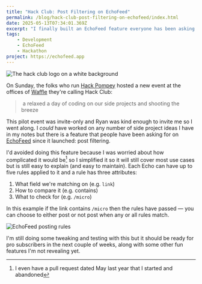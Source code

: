 ```yaml
---
title: "Hack Club: Post Filtering on EchoFeed"
permalink: /blog/hack-club-post-filtering-on-echofeed/index.html
date: 2025-05-13T07:34:01.369Z
excerpt: "I finally built an EchoFeed feature everyone has been asking for"
tags:
    - Development
    - EchoFeed
    - Hackathon
project: https://echofeed.app
---
```


![The hack club logo on a white background](https://cdn.rknight.me/site/2025/hack-club.jpg)

On Sunday, the folks who run [Hack Pompey](https://hackpompey.co.uk) hosted a new event at the offices of [Waffle](https://wafflegame.net/daily) they're calling Hack Club:

>  a relaxed a day of coding on our side projects and shooting the breeze

This pilot event was invite-only and Ryan was kind enough to invite me so I went along. I _could_ have worked on any number of side project ideas I have in my notes but there is a feature that people have been asking for on [EchoFeed](https://echofeed.app) since it launched: post filtering.

I'd avoided doing this feature because I was worried about how complicated it would be[^1] so I simplified it so it will still cover most use cases but is still easy to explain (and easy to maintain). Each Echo can have up to five rules applied to it and a rule has three attributes:

1. What field we're matching on (e.g. `link`)
2. How to compare it (e.g. contains)
3. What to check for (e.g. `/micro`)

In this example if the link contains `/micro` then the rules have passed — you can choose to either post or not post when any or all rules match.

![EchoFeed posting rules](https://cdn.rknight.me/site/2025/echofeed-posting-rules.png)

I'm still doing some tweaking and testing with this but it should be ready for pro subscribers in the next couple of weeks, along with some other fun features I'm not revealing yet.

[^1]: I even have a pull request dated May last year that I started and abandoned